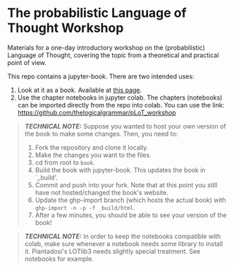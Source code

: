 # The probabilistic Language of Thought Workshop

Materials for a one-day introductory workshop on the (probabilistic) Language of Thought, covering the topic from a theoretical and practical point of view.

This repo contains a jupyter-book. There are two intended uses:
1. Look at it as a book. Available at [this page](https://thelogicalgrammar.github.io/pLoT_workshop).
1. Use the chapter notebooks in jupyter colab. 
The chapters (notebooks) can be imported directly from the repo into colab. 
You can use the link: https://github.com/thelogicalgrammar/pLoT_workshop

> **_TECHNICAL NOTE:_**  Suppose you wanted to host your own version of the book to make some changes. Then, you need to:
> 1. Fork the repository and clone it locally.
> 1. Make the changes you want to the files.
> 1. cd from root to `book`.
> 1. Build the book with jupyter-book. This updates the book in `_build'.
> 1. Commit and push into your fork. Note that at this point you still have not hosted/changed the book's website.
> 1. Update the ghp-import branch (which hosts the actual book) with `ghp-import -n -p -f _build/html`.
> 1. After a few minutes, you should be able to see your version of the book!

> **_TECHNICAL NOTE:_** In order to keep the notebooks compatible with colab, make sure whenever a notebook needs some library to install it. 
> Piantadosi's LOTlib3 needs slightly special treatment. See notebooks for example.

